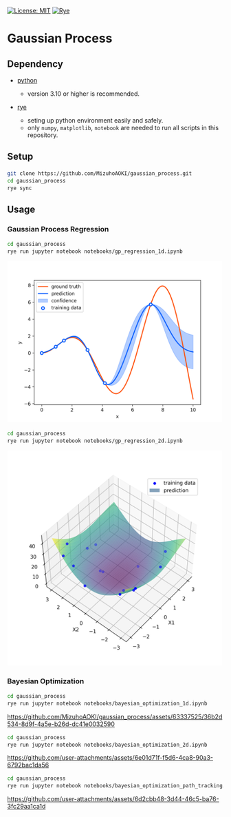[![License: MIT](https://img.shields.io/badge/License-MIT-blue.svg)](https://opensource.org/licenses/MIT)
[![Rye](https://img.shields.io/endpoint?url=https://raw.githubusercontent.com/astral-sh/rye/main/artwork/badge.json)](https://rye.astral.sh)

# Gaussian Process

## Dependency

- [python](https://www.python.org/)
  - version 3.10 or higher is recommended.

- [rye](https://rye.astral.sh/)
  - seting up python environment easily and safely.
  - only `numpy`, `matplotlib`, `notebook` are needed to run all scripts in this repository.

## Setup
```sh
git clone https://github.com/MizuhoAOKI/gaussian_process.git
cd gaussian_process
rye sync
```

## Usage

### Gaussian Process Regression

```sh
cd gaussian_process
rye run jupyter notebook notebooks/gp_regression_1d.ipynb
```

<img src="./media/gpr_1d.png" width="500px" alt="gaussian process regression (1 dim)">


```sh
cd gaussian_process
rye run jupyter notebook notebooks/gp_regression_2d.ipynb
```
<img src="./media/gpr_2d_prediction.png" width="500px" alt="gaussian process regression (2 dim)">


### Bayesian Optimization

```sh
cd gaussian_process
rye run jupyter notebook notebooks/bayesian_optimization_1d.ipynb
```

https://github.com/MizuhoAOKI/gaussian_process/assets/63337525/36b2d534-8d9f-4a5e-b26d-dc41e0032590

```sh
cd gaussian_process
rye run jupyter notebook notebooks/bayesian_optimization_2d.ipynb
```

https://github.com/user-attachments/assets/6e01d71f-f5d6-4ca8-90a3-6792bac1da56

```sh
cd gaussian_process
rye run jupyter notebook notebooks/bayesian_optimization_path_tracking.ipynb
```

https://github.com/user-attachments/assets/6d2cbb48-3d44-46c5-ba76-3fc29aa1ca1d
